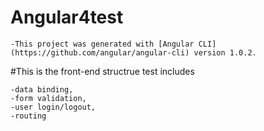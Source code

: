 # Angular4test

    -This project was generated with [Angular CLI](https://github.com/angular/angular-cli) version 1.0.2.

#This is the front-end structrue test includes

    -data binding,
    -form validation,
    -user login/logout,
    -routing